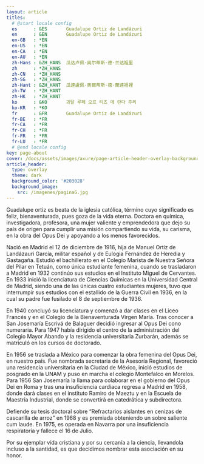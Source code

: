 ```yaml
---
layout: article
titles:
  # @start locale config
  es      : &ES       Guadalupe Ortiz de Landázuri
  en      : &EN       Guadalupe Ortiz de Landázuri
  en-GB   : *EN
  en-US   : *EN
  en-CA   : *EN
  en-AU   : *EN
  zh-Hans : &ZH_HANS  瓜达卢佩·奥尔蒂斯·德·兰达祖里
  zh      : *ZH_HANS
  zh-CN   : *ZH_HANS
  zh-SG   : *ZH_HANS
  zh-Hant : &ZH_HANT  瓜達盧佩·奧爾蒂斯·德·蘭達祖裡
  zh-TW   : *ZH_HANT
  zh-HK   : *ZH_HANT
  ko      : &KO       과달 루페 오르 티즈 데 란다 주리
  ko-KR   : *KO
  fr      : &FR       Guadalupe Ortiz de Landázuri
  fr-BE   : *FR
  fr-CA   : *FR
  fr-CH   : *FR
  fr-FR   : *FR
  fr-LU   : *FR
  # @end locale config
key: page-about
cover: /docs/assets/images/axure/page-article-header-overlay-background-image.jpg
article_header:
  type: overlay
  theme: dark
  background_color: '#203028'
  background_image:
    src: /imagenes/paginaG.jpg
---
```


Guadalupe ortiz es beata de la iglesia católica, término cuyo significado es feliz, bienaventurada, pues goza de la vida eterna. Doctora en química, investigadora, profesora, una mujer valiente y emprendedora que dejo su país de origen para cumplir una misión compartiendo su vida, su carisma, en la obra del Opus Dei y apoyando a los menos favorecidos.

Nació en Madrid el 12 de diciembre de 1916, hija de Manuel Ortiz de Landázauri García, militar español y de Eulogia Fernández de Heredia y Gastagaña. Estudió el bachillerato en el Colegio Marista de Nuestra Señora del Pilar en Tetuán, como única estudiante femenina, cuando se trasladaron a Madrid en 1932 continúo sus estudios en el Instituto Miguel de Cervantes. En 1933 inició la licenciatura de Ciencias Químicas en la Universidad Central de Madrid, siendo una de las únicas cuatro estudiantes mujeres, tuvo que interrumpir sus estudios con el estallido de la Guerra Civil en 1936, en la cual su padre fue fusilado el 8 de septiembre de 1936. 

En 1940 concluyó su licenciatura y comenzó a dar clases en el Liceo Francés y en el Colegio de la Bienaventurada Virgen María. Tras conocer a San Josemaría Escrivá de Balaguer decidió ingresar al Opus Dei cono numeraria. Para 1947 había dirigido el centro de la administración del Colegio Mayor Abando y la residencia universitaria Zurbarán, además se matriculó en los cursos de doctorado.

En 1956 se traslada a México para comenzar la obra femenina del Opus Dei, en nuestro país. Fue nombrada secretaria de la Asesoría Regional, favoreció una residencia universitaria en la Ciudad de México, inició estudios de posgrado en la UNAM y puso en marcha el colegio Montefalco en Morelos. Para 1956 San Josemaría la llama para colaborar en el gobierno del Opus Dei en Roma y tras una insuficiencia cardiaca regresa a Madrid en 1958, donde dará clases en el instituto Ramiro de Maeztu y en la Escuela de Maestría Industrial, donde se convertirá en catedrática y subdirectora.

Defiende su tesis doctoral sobre “Refractarios aislantes en cenizas de cascarilla de arroz” en 1968 y es premiada obteniendo un sobre saliente cum laude. En 1975, es operada en Navarra por una insuficiencia respiratoria y fallece el 16 de Julio.

Por su ejemplar vida cristiana y por su cercanía a la ciencia, llevandola incluso a la santidad, es que decidimos nombrar esta asociación en su honor.
